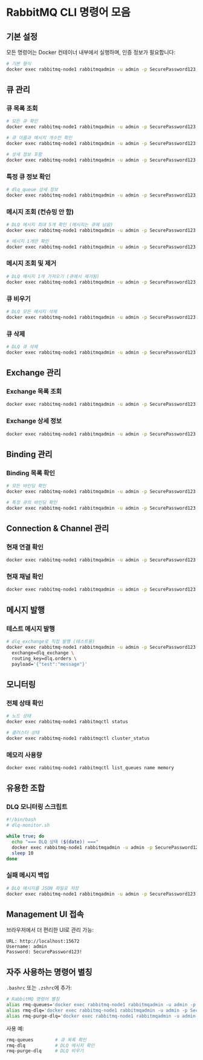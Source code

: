 # RabbitMQ CLI 명령어 모음

## 기본 설정

모든 명령어는 Docker 컨테이너 내부에서 실행하며, 인증 정보가 필요합니다:

```bash
# 기본 형식
docker exec rabbitmq-node1 rabbitmqadmin -u admin -p SecurePassword123! [command]
```

## 큐 관리

### 큐 목록 조회
```bash
# 모든 큐 확인
docker exec rabbitmq-node1 rabbitmqadmin -u admin -p SecurePassword123! list queues

# 큐 이름과 메시지 개수만 확인
docker exec rabbitmq-node1 rabbitmqadmin -u admin -p SecurePassword123! list queues name messages

# 상세 정보 포함
docker exec rabbitmq-node1 rabbitmqadmin -u admin -p SecurePassword123! list queues name messages consumers
```

### 특정 큐 정보 확인
```bash
# dlq_queue 상세 정보
docker exec rabbitmq-node1 rabbitmqadmin -u admin -p SecurePassword123! show queue name=dlq_queue
```

### 메시지 조회 (컨슈밍 안 함)
```bash
# DLQ 메시지 최대 5개 확인 (메시지는 큐에 남음)
docker exec rabbitmq-node1 rabbitmqadmin -u admin -p SecurePassword123! get queue=dlq_queue count=5

# 메시지 1개만 확인
docker exec rabbitmq-node1 rabbitmqadmin -u admin -p SecurePassword123! get queue=dlq_queue count=1
```

### 메시지 조회 및 제거
```bash
# DLQ 메시지 1개 가져오기 (큐에서 제거됨)
docker exec rabbitmq-node1 rabbitmqadmin -u admin -p SecurePassword123! get queue=dlq_queue count=1 ackmode=ack_requeue_false
```

### 큐 비우기
```bash
# DLQ 모든 메시지 삭제
docker exec rabbitmq-node1 rabbitmqadmin -u admin -p SecurePassword123! purge queue name=dlq_queue
```

### 큐 삭제
```bash
# DLQ 큐 삭제
docker exec rabbitmq-node1 rabbitmqadmin -u admin -p SecurePassword123! delete queue name=dlq_queue
```

## Exchange 관리

### Exchange 목록 조회
```bash
docker exec rabbitmq-node1 rabbitmqadmin -u admin -p SecurePassword123! list exchanges
```

### Exchange 상세 정보
```bash
docker exec rabbitmq-node1 rabbitmqadmin -u admin -p SecurePassword123! show exchange name=dlq_exchange
```

## Binding 관리

### Binding 목록 확인
```bash
# 모든 바인딩 확인
docker exec rabbitmq-node1 rabbitmqadmin -u admin -p SecurePassword123! list bindings

# 특정 큐의 바인딩 확인
docker exec rabbitmq-node1 rabbitmqadmin -u admin -p SecurePassword123! list bindings | grep dlq_queue
```

## Connection & Channel 관리

### 현재 연결 확인
```bash
docker exec rabbitmq-node1 rabbitmqadmin -u admin -p SecurePassword123! list connections
```

### 현재 채널 확인
```bash
docker exec rabbitmq-node1 rabbitmqadmin -u admin -p SecurePassword123! list channels
```

## 메시지 발행

### 테스트 메시지 발행
```bash
# dlq_exchange로 직접 발행 (테스트용)
docker exec rabbitmq-node1 rabbitmqadmin -u admin -p SecurePassword123! publish \
  exchange=dlq_exchange \
  routing_key=dlq.orders \
  payload='{"test":"message"}'
```

## 모니터링

### 전체 상태 확인
```bash
# 노드 상태
docker exec rabbitmq-node1 rabbitmqctl status

# 클러스터 상태
docker exec rabbitmq-node1 rabbitmqctl cluster_status
```

### 메모리 사용량
```bash
docker exec rabbitmq-node1 rabbitmqctl list_queues name memory
```

## 유용한 조합

### DLQ 모니터링 스크립트
```bash
#!/bin/bash
# dlq-monitor.sh

while true; do
  echo "=== DLQ 상태 ($(date)) ==="
  docker exec rabbitmq-node1 rabbitmqadmin -u admin -p SecurePassword123! list queues name messages | grep dlq_queue
  sleep 10
done
```

### 실패 메시지 백업
```bash
# DLQ 메시지를 JSON 파일로 저장
docker exec rabbitmq-node1 rabbitmqadmin -u admin -p SecurePassword123! get queue=dlq_queue count=100 > dlq-backup-$(date +%Y%m%d-%H%M%S).json
```

## Management UI 접속

브라우저에서 더 편리한 UI로 관리 가능:

```
URL: http://localhost:15672
Username: admin
Password: SecurePassword123!
```

## 자주 사용하는 명령어 별칭

`.bashrc` 또는 `.zshrc`에 추가:

```bash
# RabbitMQ 명령어 별칭
alias rmq-queues='docker exec rabbitmq-node1 rabbitmqadmin -u admin -p SecurePassword123! list queues name messages'
alias rmq-dlq='docker exec rabbitmq-node1 rabbitmqadmin -u admin -p SecurePassword123! get queue=dlq_queue count=5'
alias rmq-purge-dlq='docker exec rabbitmq-node1 rabbitmqadmin -u admin -p SecurePassword123! purge queue name=dlq_queue'
```

사용 예:
```bash
rmq-queues        # 큐 목록 확인
rmq-dlq           # DLQ 메시지 확인
rmq-purge-dlq     # DLQ 비우기
```
